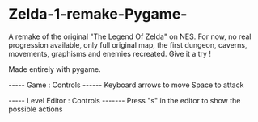 # Zelda-1-remake-Pygame-

A remake of the original "The Legend Of Zelda" on NES. For now, no real progression available, only full original map, the first dungeon, caverns, movements, graphisms and enemies recreated. Give it a try !

Made entirely with pygame. 

----- Game : Controls ------
Keyboard arrows to move
Space to attack

----- Level Editor : Controls -------
Press "s" in the editor to show the possible actions


